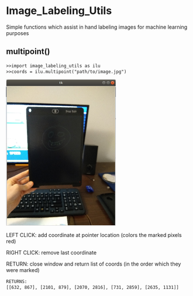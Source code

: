 # Image_Labeling_Utils
Simple functions which assist in hand labeling images for machine learning purposes

## multipoint()
```
>>import image_labeling_utils as ilu
>>coords = ilu.multipoint("path/to/image.jpg")
```
<dl>
  <img src="examples/multipoint.png" alt="Multipoint" width="300" height="400">
</dl>

LEFT CLICK: add coordinate at pointer location (colors the marked pixels red)

RIGHT CLICK: remove last coordinate

RETURN: close window and return list of coords (in the order which they were marked)
```
RETURNS:
[[632, 867], [2101, 879], [2070, 2816], [731, 2859], [2635, 1131]]
```
